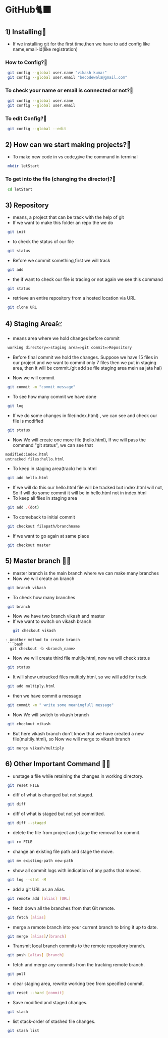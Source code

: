 
# GitHub🐈‍⬛
## 1) Installing🔗
- If we installing git for the first time,then we have to add config like name,email-id(like registration)
### How to Config?🤔

 ```bash
  git config --global user.name "vikash kumar"
  git config --global user.email "becodewala@gmail.com"
```
### To check your name or email is connected or not?🤔
 ```bash
  git config --global user.name 
  git config --global user.email 
```
### To edit Config?🤔
 ```bash
  git config --global --edit  
```
## 2) How can we start making projects?🤔
- To make new code in vs code,give the command in terminal
 ```bash
  mkdir letStart  
```
### To get into the file (changing the director)?🤔
 ```bash
  cd letStart  
```
## 3) Repository
- means, a project that can be track with the help of git
- If we want to make this folder an repo the we do
 ```bash
  git init  
```
- to check the status of our file
 ```bash
  git status  
```
- Before we commit something,first we will track 
 ```bash
  git add  
```
- the if want to check our file is tracing or not again we see this command
 ```bash
  git status  
```
- retrieve an entire repository from a hosted location via URL
 ```bash
  git clone URL  
```
## 4) Staging Area💹

- means area where we hold changes before commit

 ```bash
  working directory=>staging area=>git commit=>Repository  
```
- Before final commit we hold the changes. Suppose we have 15 files in our project and we want to commit only 7 files then we put in staging area, then it will be commit.(git add se file staging area mein aa jata hai)

- Now we will commit
 ```bash
  git commit -m "commit message" 
```
- To see how many commit we have done
 ```bash
  git log  
```
- If we do some changes in file(index.html) , we can see and check our file is modified
 ```bash
  git status  
```
- Now We will create one more file (hello.html), If we will pass the command "git status", we can see that
 ```bash
 modified:index.html
 untracked files:hello.html  
```
- To keep in staging area(track) hello.html
 ```bash
  git add hello.html  
```
- If we will do this our hello.html file will be tracked but index.html will not, So if will do some commit it will be in hello.html not in index.html
- To keep all files in staging area
 ```bash
  git add .(dot) 
```
- To comeback to initial commit
 ```bash
  git checkout filepath/branchname 
```
- If we want to go again at same place 
 ```bash
  git checkout master 
```
## 5) Master branch 🧑‍🏫
- master branch is the main branch where we can make many branches
- Now we will create an branch
 ```bash
  git branch vikash
```
- To check how many branches
 ```bash
  git branch 
```
- Now we have two branch vikash and master
- If we want to switch on vikash branch
  ```bash
  git checkout vikash
```
- Another method to create branch
 ```bash
  git checkout -b <branch_name>
```
- Now we will create third file multily.html, now we will check status
 ```bash
  git status 
```
- It will show untracked files multiply.html, so we will add for track 
 ```bash
  git add multiply.html 
```
- then we have commit a message
 ```bash
  git commit -m " write some meaningfull message"
```
- Now We will switch to vikash branch
 ```bash
  git checkout vikash 
```
- But here vikash branch don't know that we have created a new file(multily.html), so Now we will merge to vikash branch
 ```bash
  git merge vikash/multiply
```
## 6) Other Important Command 🧑‍🏫
- unstage a file while retaining the changes in working directory.
 ```bash
  git reset FILE
```
- diff of what is changed but not staged.
 ```bash
  git diff
```
- diff of what is staged but not yet committed.
 ```bash
  git diff --staged
```
- delete the file from project and stage the removal for commit.
 ```bash
  git rm FILE
```
- change an existing file path and stage the move.
 ```bash
  git mv existing-path new-path
```
- show all commit logs with indication of any paths that moved.
 ```bash
  git log --stat -M
```
- add a git URL as an alias.
 ```bash
  git remote add [alias] [URL]
```
- fetch down all the branches from that Git remote.
 ```bash
  git fetch [alias]

```
- merge a remote branch into your current branch to bring it up to date.
 ```bash
  git merge [alias]/[branch]
```
- Transmit local branch commits to the remote repository branch.
 ```bash
  git push [alias] [branch]

```
- fetch and merge any commits from the tracking remote branch.

 ```bash
  git pull

```
- clear staging area, rewrite working tree from specified commit.
 ```bash
  git reset --hard [commit]

```
- Save modified and staged changes.
 ```bash
  git stash

```
- list stack-order of stashed file changes.
 ```bash
  git stash list

```
